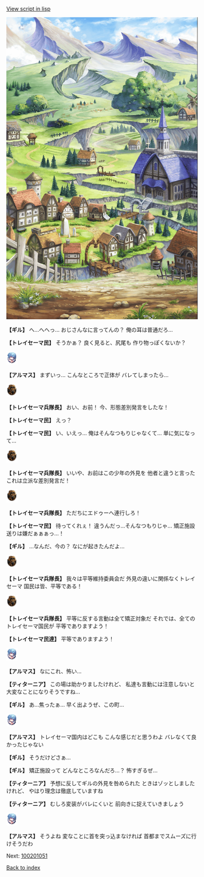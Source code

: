 [View script in lisp](../scripts/100201041.txt)

![004_outland.png](../images/backgrounds/004_outland.png)

**【ギル】**
へ…へへっ…
おじさんなに言ってんの？
俺の耳は普通だろ…

**【トレイセーマ民】**
そうかぁ？
良く見ると、尻尾も
作り物っぽくないか？

<img src="../images/units/3103811.png" alt="3103811.png" height="34"/>

**【アルマス】**
まずいっ…
こんなところで正体が
バレてしまったら…

<img src="../images/units/3830007.png" alt="3830007.png" height="34"/>

**【トレイセーマ兵隊長】**
おい、お前！
今、形態差別発言をしたな！

**【トレイセーマ民】**
えっ？

**【トレイセーマ民】**
い、いえっ…
俺はそんなつもりじゃなくて…
単に気になって…

<img src="../images/units/3830007.png" alt="3830007.png" height="34"/>

**【トレイセーマ兵隊長】**
いいや、お前はこの少年の外見を
他者と違うと言った
これは立派な差別発言だ！

<img src="../images/units/3830007.png" alt="3830007.png" height="34"/>

**【トレイセーマ兵隊長】**
ただちにエドゥーへ連行しろ！

**【トレイセーマ民】**
待ってくれぇ！
違うんだっ…そんなつもりじゃ…
矯正施設送りは嫌だぁぁぁっ…！

**【ギル】**
…なんだ、今の？
なにが起きたんだよ…

<img src="../images/units/3830007.png" alt="3830007.png" height="34"/>

**【トレイセーマ兵隊長】**
我々は平等維持委員会だ
外見の違いに関係なくトレイセーマ
国民は皆、平等である！

<img src="../images/units/3830007.png" alt="3830007.png" height="34"/>

**【トレイセーマ兵隊長】**
平等に反する言動は全て矯正対象だ
それでは、全てのトレイセーマ国民が
平等でありますよう！

**【トレイセーマ民達】**
平等でありますよう！

<img src="../images/units/3103811.png" alt="3103811.png" height="34"/>

**【アルマス】**
なにこれ、怖い…

**【ティターニア】**
この場は助かりましたけれど、
私達も言動には注意しないと
大変なことになりそうですね…

**【ギル】**
あ…焦ったぁ…
早く出ようぜ、この町…

<img src="../images/units/3103811.png" alt="3103811.png" height="34"/>

**【アルマス】**
トレイセーマ国内はどこも
こんな感じだと思うわよ
バレなくて良かったじゃない

**【ギル】**
そうだけどさぁ…

**【ギル】**
矯正施設って
どんなところなんだろ…？
怖すぎるぜ…

**【ティターニア】**
予想に反してギルの外見を咎められた
ときはゾッとしましたけれど、
やはり理念は徹底していますね

**【ティターニア】**
むしろ変装がバレにくいと
前向きに捉えていきましょう

<img src="../images/units/3103811.png" alt="3103811.png" height="34"/>

**【アルマス】**
そうよね
変なことに首を突っ込まなければ
首都までスムーズに行けそうだわ


Next: [100201051](100201051.md)

[Back to index](index.md)
